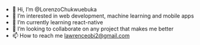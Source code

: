 - 👋 Hi, I’m @LorenzoChukwuebuka
- 👀 I’m interested in web development, machine learning and mobile apps
- 🌱 I’m currently learning react-native
- 💞️ I’m looking to collaborate on any project that makes me better
- 📫 How to reach me lawrenceobi2@gmail.com

<!---
LorenzoChukwuebuka/LorenzoChukwuebuka is a ✨ special ✨ repository because its `README.md` (this file) appears on your GitHub profile.
You can click the Preview link to take a look at your changes.
--->

